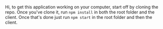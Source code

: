 Hi, to get this application working on your computer, start off by cloning the repo. Once you've clone it, run `npm install` in both the root folder and the client. Once that's done just run `npm start` in the root folder and then the client.
